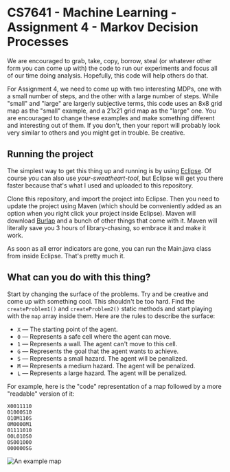 # CS7641 - Machine Learning - Assignment 4 - Markov Decision Processes

We are encouraged to grab, take, copy, borrow, steal (or whatever other form you can come up with) the code to run our experiments and focus all of our time doing analysis. Hopefully, this code will help others do that.

For Assignment 4, we need to come up with two interesting MDPs, one with a small number of steps, and the other with a large number of steps. While "small" and "large" are largerly subjective terms, this code uses an 8x8 grid map as the "small" example, and a 21x21 grid map as the "large" one. You are encouraged to change these examples and make something different and interesting out of them. If you don't, then your report will probably look very similar to others and you might get in trouble. Be creative.

## Running the project

The simplest way to get this thing up and running is by using [Eclipse](http://www.eclipse.org/). Of course you can also use _your-sweatheart-tool_, but Eclipse will get you there faster because that's what I used and uploaded to this repository.

Clone this repository, and import the project into Eclipse. Then you need to update the project using Maven (which should be conveniently added as an option when you right click your project inside Eclipse). Maven will download [Burlap](http://burlap.cs.brown.edu/) and a bunch of other things that come with it. Maven will literally save you 3 hours of library-chasing, so embrace it and make it work. 

As soon as all error indicators are gone, you can run the Main.java class from inside Eclipse. That's pretty much it.

## What can you do with this thing?

Start by changing the surface of the problems. Try and be creative and come up with something cool. This shouldn't be too hard. Find the `createProblem1()` and `createProblem2()` static methods and start playing with the `map` array inside them. Here are the rules to describe the surface:

 * `X` — The starting point of the agent.
 * `0` — Represents a safe cell where the agent can move.
 * `1` — Represents a wall. The agent can't move to this cell.
 * `G` — Represents the goal that the agent wants to achieve.
 * `S` — Represents a small hazard. The agent will be penalized.
 * `M` — Represents a medium hazard. The agent will be penalized.
 * `L` — Represents a large hazard. The agent will be penalized.

For example, here is the "code" representation of a map followed by a more "readable" version of it:

```
X0011110
01000S10
010M110S
0M0000M1
01111010
00L010S0
0S001000
000000SG
```

![An example map](https://github.com/svpino/cs7641-assignment4/blob/master/images/map.png)



